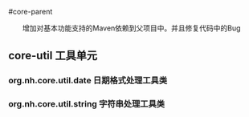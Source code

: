 #core-parent

&emsp;&emsp;增加对基本功能支持的Maven依赖到父项目中。并且修复代码中的Bug


## core-util 工具单元

### org.nh.core.util.date 日期格式处理工具类

### org.nh.core.util.string 字符串处理工具类